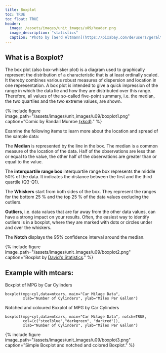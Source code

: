 ```yaml
---
title: Boxplot
toc: TRUE
toc_float: TRUE
header:
  image: /assets/images/unit_images/u09/header.png
  image_description: "statistics"
  caption: "Photo by [Gerd Altmann](https://pixabay.com/de/users/geralt-9301/?utm_source=link-attribution&utm_medium=referral&utm_campaign=image&utm_content=4705451) [from Pixabay](https://pixabay.com/)"
---
```

## What is a Boxplot?

The box plot (also box-whisker plot) is a diagram used to graphically represent the distribution of a characteristic that is at least ordinally scaled. It thereby combines various robust measures of dispersion and location in one representation. A box plot is intended to give a quick impression of the range in which the data lie and how they are distributed over this range. Therefore, all values of the so-called five-point summary, i.e. the median, the two quartiles and the two extreme values, are shown.

{% include figure image_path="/assets/images/unit_images/u09/boxplot1.png" caption="Comic by Randall Munroe [(xkcd)](https://xkcd.com/)." %}

Examine the following items to learn more about the location and spread of the sample data:

The **Median** is represented by the line in the box. The median is a common measure of the location of the data. Half of the observations are less than or equal to the value, the other half of the observations are greater than or equal to the value.

The **interquartile range box** interquartile range box represents the middle 50% of the data. It indicates the distance between the first and the third quartile (Q3-Q1).

The **Whiskers** start from both sides of the box. They represent the ranges for the bottom 25 % and the top 25 % of the data values excluding the outliers.

**Outliers**, i.e. data values that are far away from the other data values, can have a strong impact on your results. Often, the easiest way to identify outliers is in a boxplot, where they are marked with dots or circles under and over the whiskers.

The **Notch** displays the 95% confidence interval around the median.

{% include figure image_path="/assets/images/unit_images/u09/boxplot2.png" caption="Boxplot by [David's Statistics](https://sites.google.com/site/davidsstatistics/)." %}


## Example with mtcars:

Boxplot of MPG by Car Cylinders
```
boxplot(mpg~cyl,data=mtcars, main="Car Milage Data",
        xlab="Number of Cylinders", ylab="Miles Per Gallon")
```



Notched and coloured Boxplot of MPG by Car Cylinders
```
boxplot(mpg~cyl,data=mtcars, main="Car Milage Data", notch=TRUE,
        col=(c("steelblue","darkgreen", "darkred")),
        xlab="Number of Cylinders", ylab="Miles Per Gallon")
```
{% include figure image_path="/assets/images/unit_images/u09/boxplot3.png" caption="Simple Boxplot and notched and colored Boxplot." %}
